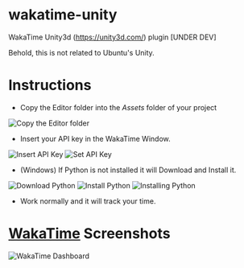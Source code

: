 # wakatime-unity
WakaTime Unity3d (https://unity3d.com/) plugin [UNDER DEV]

Behold, this is not related to Ubuntu's Unity.

# Instructions

- Copy the Editor folder into the *Assets* folder of your project

![Copy the Editor folder](https://raw.githubusercontent.com/josec89/wakatime-unity/master/Screenshots/Copy.png)

- Insert your API key in the WakaTime Window.

![Insert API Key](https://raw.githubusercontent.com/josec89/wakatime-unity/master/Screenshots/InsertAPIKey.png)
![Set API Key](https://raw.githubusercontent.com/josec89/wakatime-unity/master/Screenshots/SetAPIKey.png)

- (Windows) If Python is not installed it will Download and Install it.

![Download Python](https://raw.githubusercontent.com/josec89/wakatime-unity/master/Screenshots/DownloadPython.png)
![Install Python](https://raw.githubusercontent.com/josec89/wakatime-unity/master/Screenshots/InstallPython.png)
![Installing Python](https://raw.githubusercontent.com/josec89/wakatime-unity/master/Screenshots/InstallingPython.png)

- Work normally and it will track your time.

# [WakaTime](https://wakatime.com/dashboard) Screenshots

![WakaTime Dashboard](https://raw.githubusercontent.com/josec89/wakatime-unity/master/Screenshots/WakaTime.png)